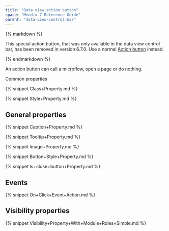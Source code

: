 ```yaml
---
title: "Data view action button"
space: "Mendix 7 Reference Guide"
parent: "data-view-control-bar"
---
```



<div class="alert alert-info">{% markdown %}

This special action button, that was only available in the data view control bar, has been removed in version 6.7.0. Use a normal [Action button](action-button) instead.

{% endmarkdown %}</div>

An action button can call a microflow, open a page or do nothing. 

Common properties

{% snippet Class+Property.md %}

{% snippet Style+Property.md %}

## General properties

{% snippet Caption+Property.md %}

{% snippet Tooltip+Property.md %}

{% snippet Image+Property.md %}

{% snippet Button+Style+Property.md %}

{% snippet Is+close+button+Property.md %}

## Events

{% snippet On+Click+Event+Action.md %}

## Visibility properties

{% snippet Visibility+Property+With+Module+Roles+Simple.md %}
